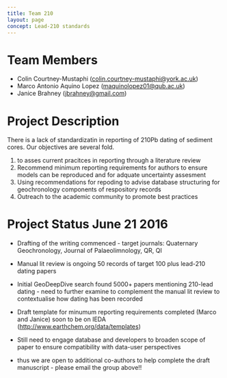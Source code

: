 ```yaml
---
title: Team 210
layout: page
concept: Lead-210 standards
---
```


# Team Members
  * Colin Courtney-Mustaphi (colin.courtney-mustaphi@york.ac.uk)
  * Marco Antonio Aquino Lopez (maquinolopez01@qub.ac.uk)
  * Janice Brahney (jbrahney@gmail.com)
  
# Project Description

  There is a lack of standardizatin in reporting of 210Pb dating of sediment cores. Our objectives are several fold.
  1) to asses current pracitces in reporting through a literature review 
  2) Recommend minimum reporting requirements for authors to ensure models can be reproduced and for adquate uncertainty assesment
  3) Using recommendations for repoding to advise database structuring for geochronology components of respository records
  4) Outreach to the academic community to promote best practices
  
  
# Project Status June 21 2016
  * Drafting of the writing commenced - target journals: Quaternary Geochronology, Journal of Palaeolimnology, QR, QI
  * Manual lit review is ongoing 50 records of target 100 plus lead-210 dating papers
  * Initial GeoDeepDive search found 5000+ papers mentioning 210-lead dating - need to further examine to complement the manual lit review to contextualise how dating has been recorded
  * Draft template for minumum reporting requirements completed (Marco and Janice) soon to be on IEDA (http://www.earthchem.org/data/templates)
  * Still need to engage database and developers to broaden scope of paper to ensure compatibility with data-user perspectives
  
  * thus we are open to additional co-authors to help complete the draft manuscript - please email the group above!!
  
